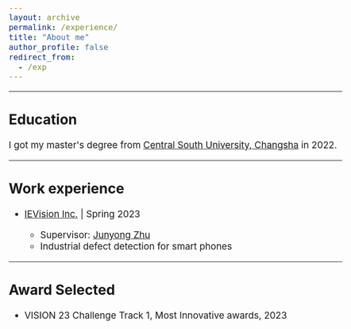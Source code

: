```yaml
---
layout: archive
permalink: /experience/
title: "About me"
author_profile: false
redirect_from: 
  - /exp
---
```

<style type="text/css">
  body{
  font-size: 14pt;
}
</style>
--------

## Education
I got my master's degree from [Central South University, Changsha](https://en.csu.edu.cn/) in 2022.

--------
## Work experience

* [IEVision Inc.](http://www.ievision.com/index_en.aspx) | Spring 2023

  * Supervisor: [Junyong Zhu](https://www.scholarmate.com/P/nMZ36z?)
  * Industrial defect detection for smart phones


-------
## Award Selected

* VISION 23 Challenge Track 1, Most Innovative awards, 2023

<!-- -------
## Teaching
* EE5934/6934: Deep Learning, 2022 Spring, Teaching Assistant.
* EE2211: Introduction to Machine Learning, 2022 Spring, Teaching Assistant. -->
<!-- 
-------
## Academic Service

* Co-organizer for NeurIPS 2020 workshop “Self-Supervised Learning – Theory and Practice”, serving as Workflow Chair.
* Invited Talk on "The Future of 3D Vision in the Era of LLMs", by VALSE.
* Conference reviewer for 
  - CVPR 2021, 2022, 2023
  - NeurIPS 2022， 2023
  - ICML 2022, 2023
  - ICLR 2024
  - ICCV 2021， 2023
  - ECCV 2022
  - IJCAI 2021, 2022
  - AAAI 2024
  - ICASSP 2020, 2022

  
* Journal reviewer for 
  - IEEE Transactions on Image Processing (TIP)
  - Pattern Recognition (PR)
  - IEEE Transactions on Circuits and Systems for Video Technology (TCSVT)
  - Journal of Biomedical and Health Informatics (JBHI)
  - Expert Systems With Applications (ESWA)
  - IEEE Transactions on Cognitive and Developmental Systems (TCDS)
   -->
